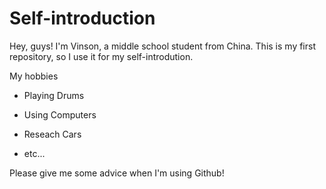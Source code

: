 # Self-introduction
Hey, guys! I'm Vinson, a middle school student from China. This is my first repository, so I use it for my self-introdution.

My hobbies
 - Playing Drums

 - Using Computers

 - Reseach Cars

 - etc...

Please give me some advice when I'm using Github!
